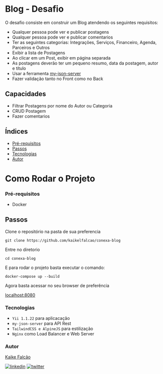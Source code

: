 # Blog - Desafio 
O desafio consiste em construir um Blog 
atendendo os seguintes requisitos:
- Qualquer pessoa pode ver e publicar postagens
- Qualquer pessoa pode ver e publicar comentarios
- Ter as seguintes categorias: Integrações, Serviços, Financeiro, Agenda, Parceiros e Outros
- Exibir a lista de Postagens
- Ao clicar em um Post, exibir em página separada
- As postagens deverão ter um pequeno resumo, data da postagem, autor e título
- Usar a ferramenta [my-json-server](https://my-json-server.typicode.com/)
- Fazer validação tanto no Front como no Back

## Capacidades
- Filtrar Postagens por nome do Autor ou Categoria
- CRUD Postagem
- Fazer comentarios

## Índices
- [Pré-requisitos](#Pré-requisitos)
- [Passos](#Passos)
- [Tecnologias](#Tecnologias)
- [Autor](#Autor)

# Como Rodar o Projeto
### Pré-requisitos
- Docker

## Passos

Clone o repositório na pasta de sua preferencia

`git clone https://github.com/kaikelfalcao/conexa-blog`

Entre no diretorio

`cd conexa-blog`

E para rodar o projeto basta executar o comando:

`docker-compose up --build`

Agora basta acessar no seu browser de preferência

[localhost:8080](http://localhost:8080/)

### Tecnologias
- `Yii 1.1.22` para aplicacação
- `my-json-server` para API Rest
- `TailwindCSS e AlpineJS` para estilização
- `Nginx` como Load Balancer e Web Server


### Autor

[Kaike Falcão](https://github.com/kaikelfalcao)

[![linkedin](https://img.shields.io/badge/linkedin-0A66C2?style=for-the-badge&logo=linkedin&logoColor=white)](https://www.linkedin.com/in/kaikefalcao/)
[![twitter](https://img.shields.io/badge/twitter-1DA1F2?style=for-the-badge&logo=twitter&logoColor=white)](https://twitter.com/kaikelime)